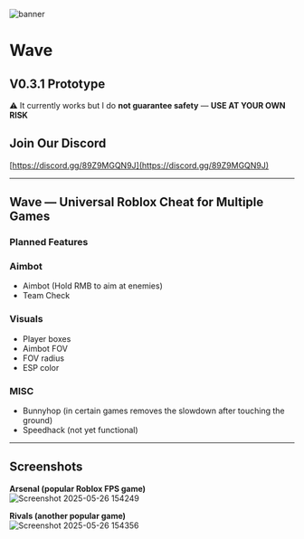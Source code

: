 ![banner](https://github.com/user-attachments/assets/3bc26d70-9350-43aa-916d-1dee43959815)
# Wave
## V0.3.1 Prototype  
⚠️ It currently works but I do **not guarantee safety** — **USE AT YOUR OWN RISK**

## Join Our Discord  
[https://discord.gg/89Z9MGQN9J](https://discord.gg/89Z9MGQN9J)

---

## Wave — Universal Roblox Cheat for Multiple Games

### Planned Features

### Aimbot
- Aimbot (Hold RMB to aim at enemies)
- Team Check

### Visuals
- Player boxes
- Aimbot FOV
- FOV radius
- ESP color

### MISC
- Bunnyhop (in certain games removes the slowdown after touching the ground)
- Speedhack (not yet functional)

---

## Screenshots

**Arsenal (popular Roblox FPS game)**  
![Screenshot 2025-05-26 154249](https://github.com/user-attachments/assets/dbad24e3-bc75-40dd-9e51-fca9a690fb47)

**Rivals (another popular game)**  
![Screenshot 2025-05-26 154356](https://github.com/user-attachments/assets/72c12f9f-3658-481e-8e5d-5a5be31dd5aa)
